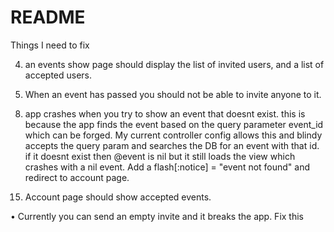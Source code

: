 # README

Things I need to  fix

<!-- 1) any user can view an event and invite people. only event hosts should be able to invite people.  -->

<!-- 2) add date field to event form.  -->

<!-- 3) When a user accepts an invite he needs to be added to the events "attendees" list -->

4) an events show page should display the list of invited users, and a list of accepted users. 

6) When an event has passed you should not be able to invite anyone to it. 

<!-- 7) I need to add flash alerts.  -->

8) app crashes when you try to show an event that doesnt exist. this is because the app finds the event based on the query parameter event_id which can be forged. My current controller config allows this and blindy accepts the query param and searches the DB for an event with that id. if it doesnt exist then @event is nil but it still loads the view which crashes with a nil event. Add a flash[:notice] = "event not found" and redirect to account page. 

<!-- 9) add time column to events.  -->

<!-- 10) change date column in events to hold ony the date without the time.  -->

<!-- 11) Dont allow events to be created in the past.  -->

<!-- 12) sort the past and upcoming  events by the date and the time -->

<!-- 13) update seed to properly create events with this new time column -->

<!-- 14) form errors should be a shared partial layout to DRY code -->

15) Account page should show accepted events.

<!-- 16) when a user accepts/declines an invite you need to delete the invite from the DB.  -->

<!-- • Event date and time can be concatenated into one column and then parsed when you read and write.  -->

• Currently you can send an empty invite and it breaks the app. Fix this
